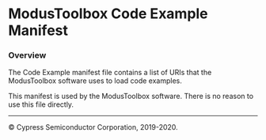# ModusToolbox Code Example Manifest

### Overview
The Code Example manifest file contains a list of URIs that the ModusToolbox software uses to load code examples.

This manifest is used by the ModusToolbox software. There is no reason to use this file directly.

---
© Cypress Semiconductor Corporation, 2019-2020.
